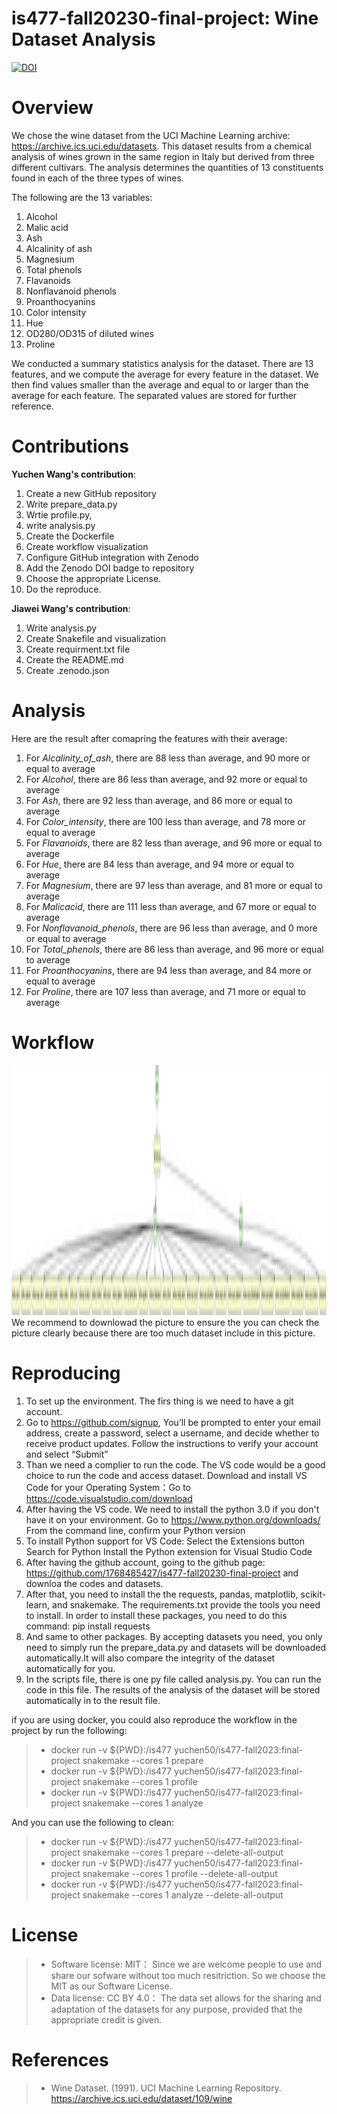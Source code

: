 # is477-fall20230-final-project: Wine Dataset Analysis
[![DOI](https://zenodo.org/badge/DOI/10.5281/zenodo.10314354.svg)](https://doi.org/10.5281/zenodo.10314354)

# Overview
We chose the wine dataset from the UCI Machine Learning archive: https://archive.ics.uci.edu/datasets. This dataset results from a chemical analysis of wines grown in the same region in Italy but derived from three different cultivars. The analysis determines the quantities of 13 constituents found in each of the three types of wines. 

The following are the 13 variables: 
1) Alcohol
2) Malic acid
3) Ash
4) Alcalinity of ash  
5) Magnesium
6) Total phenols
7) Flavanoids
8) Nonflavanoid phenols
9) Proanthocyanins
10) Color intensity
11) Hue
12) OD280/OD315 of diluted wines
13) Proline 

We conducted a summary statistics analysis for the dataset. There are 13 features, and we compute the average for every feature in the dataset. We then find values smaller than the average and equal to or larger than the average for each feature. The separated values are stored for further reference. 

# Contributions
**Yuchen Wang's contribution**: 
1. Create a new GitHub repository 
2. Write prepare_data.py
3. Wrtie profile.py,
4. write analysis.py 
5. Create the Dockerfile
6. Create workflow visualization
7. Configure GitHub integration with Zenodo
8. Add the Zenodo DOI badge to repository 
9. Choose the appropriate License. 
10. Do the reproduce.

**Jiawei Wang's contribution**: 
1. Write analysis.py 
2. Create Snakefile and visualization 
3. Create requirment.txt file 
4. Create the README.md 
5. Create .zenodo.json 

# Analysis
Here are the result after comapring the features with their average: 
1. For *Alcalinity_of_ash*, there are 88 less than average, and 90 more or equal to average
2. For *Alcohol*, there are 86 less than average, and 92 more or equal to average
3. For *Ash*, there are 92 less than average, and 86 more or equal to average
4. For *Color_intensity*, there are 100 less than average, and 78 more or equal to average
5. For *Flavanoids*, there are 82 less than average, and 96 more or equal to average
6. For *Hue*, there are 84 less than average, and 94 more or equal to average
7. For *Magnesium*, there are 97 less than average, and 81 more or equal to average
8. For *Malicacid*, there are 111 less than average, and 67 more or equal to average
9. For *Nonflavanoid_phenols*, there are 96 less than average, and 0 more or equal to average
10. For *Total_phenols*, there are 86 less than average, and 96 more or equal to average
11. For *Proanthocyanins*, there are 94 less than average, and 84 more or equal to average
12. For *Proline*, there are 107 less than average, and 71 more or equal to average

# Workflow
<img src="graph.png" width="1000" height = '400'>
We recommend to downlowad the picture to ensure the you can check the picture clearly because there are too much dataset include in this picture. 

# Reproducing
1. To set up the environment. The firs thing is we need to have a git account.
2. Go to https://github.com/signup, You’ll be prompted to enter your email address, create a password, select a username, and decide whether to receive product updates. Follow the instructions to verify your account and select “Submit”
3. Than we need a complier to run the code. The VS code would be a good choice to run the code and access dataset. Download and install VS Code for your Operating System：Go to https://code.visualstudio.com/download
4. After having the VS code. We need to install the python 3.0 if you don't have it on your environment. Go to https://www.python.org/downloads/   From the command line, confirm your Python version
5. To install Python support for VS Code:
     Select the Extensions button
     Search for Python
     Install the Python extension for Visual Studio Code
6. After having the github account, going to the github page: https://github.com/1768485427/is477-fall20230-final-project and downloa the codes and datasets.
7. After that, you need to install the the requests, pandas, matplotlib, scikit-learn, and snakemake. The requirements.txt provide the tools you need to install. In order to install these packages, you need to do this command: pip install requests 
8. And same to other packages. By accepting datasets you need, you only need to simply run the prepare_data.py and datasets will be downloaded automatically.It will also compare the integrity of the dataset automatically for you.
9. In the scripts file, there is one py file called analysis.py. You can run the code in this file. The results of the analysis of the dataset will be stored automatically in to the result file. 

if you are using docker, you could also reproduce the workflow in the project by run the following: 

> - docker run -v ${PWD}:/is477 yuchen50/is477-fall2023:final-project snakemake --cores 1 prepare
> - docker run -v ${PWD}:/is477 yuchen50/is477-fall2023:final-project snakemake --cores 1 profile
> - docker run -v ${PWD}:/is477 yuchen50/is477-fall2023:final-project snakemake --cores 1 analyze

And you can use the following to clean:

> - docker run -v ${PWD}:/is477 yuchen50/is477-fall2023:final-project snakemake --cores 1 prepare --delete-all-output
> - docker run -v ${PWD}:/is477 yuchen50/is477-fall2023:final-project snakemake --cores 1 profile --delete-all-output
> - docker run -v ${PWD}:/is477 yuchen50/is477-fall2023:final-project snakemake --cores 1 analyze --delete-all-output



# License
> - Software license: MIT：
Since we are welcome people to use and share our sofware without too much resitriction. So we choose the MIT as our Software License. 
> - Data license: CC BY 4.0：
The data set allows for the sharing and adaptation of the datasets for any purpose, provided that the appropriate credit is given.

# References
> - Wine Dataset. (1991). UCI Machine Learning Repository. https://archive.ics.uci.edu/dataset/109/wine